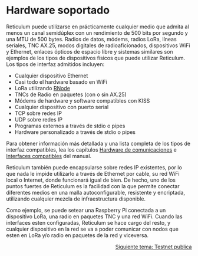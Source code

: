 # Hardware soportado
Reticulum puede utilizarse en prácticamente cualquier medio que admita al menos un canal semidúplex con un rendimiento de 500 bits por segundo y una MTU de 500 bytes. Radios de datos, módems, radios LoRa, líneas seriales, TNC AX.25, modos digitales de radioaficionados, dispositivos WiFi y Ethernet, enlaces ópticos de espacio libre y sistemas similares son ejemplos de los tipos de dispositivos físicos que puede utilizar Reticulum. Los tipos de interfaz admitidos incluyen:

- Cualquier dispositivo Ethernet
- Casi todo el hardware basado en WiFi
- LoRa utilizando [RNode](https://unsigned.io/rnode/)
- TNCs de Radio en paquetes (con o sin AX.25)
- Módems de hardware y software compatibles con KISS
- Cualquier dispositivo con puerto serial
- TCP sobre redes IP
- UDP sobre redes IP
- Programas externos a través de stdio o pipes
- Hardware personalizado a través de stdio o pipes

Para obtener información más detallada y una lista completa de los tipos de interfaz compatibles, lea los capítulos [Hardware de comunicaciones](manual/hardware.html) e [Interfaces compatibles](manual/interfaces.html) del manual.

Reticulum también puede encapsularse sobre redes IP existentes, por lo que nada le impide utilizarlo a través de Ethernet por cable, su red WiFi local o Internet, donde funcionará igual de bien. De hecho, uno de los puntos fuertes de Reticulum es la facilidad con la que permite conectar diferentes medios en una malla autoconfigurable, resistente y encriptada, utilizando cualquier mezcla de infraestructura disponible.

Como ejemplo, se puede setear una Raspberry Pi conectada a un dispositivo LoRa, una radio en paquetes TNC y una red WiFi. Cuando las interfaces esten configuradas, Reticulum se hace cargo del resto, y cualquier dispositivo en la red se va a poder comunicar con nodos que esten en LoRa y/o radio en paquetes de la red y viceversa.

<p align="right"><a href="connect_es.html">Siguiente tema: Testnet publica</a></p>

